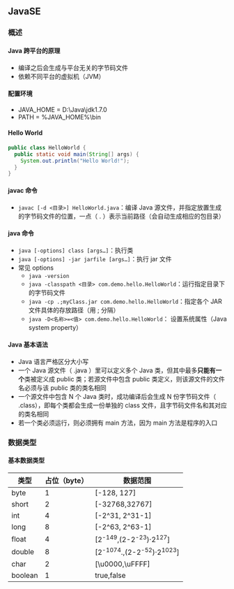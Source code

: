 ## JavaSE

### 概述

#### Java 跨平台的原理

- 编译之后会生成与平台无关的字节码文件
- 依赖不同平台的虚拟机（JVM）

#### 配置环境

- JAVA_HOME = D:\Java\jdk1.7.0
- PATH = %JAVA_HOME%\bin

#### Hello World

```java
public class HelloWorld {
  public static void main(String[] args) {
    System.out.println("Hello World!");
  }
}
```

#### javac 命令

- `javac [-d <目录>] HelloWorld.java`：编译 Java 源文件，并指定放置生成的字节码文件的位置，一点（ . ）表示当前路径（会自动生成相应的包目录）

#### java 命令

- `java [-options] class [args…]`：执行类
- `java [-options] -jar jarfile [args…]`：执行 jar 文件
- 常见 options
  - `java -version`
  - `java -classpath <目录> com.demo.hello.HelloWorld`：运行指定目录下的字节码文件
  - `java -cp .;myClass.jar com.demo.hello.HelloWorld`：指定各个 JAR 文件具体的存放路径（用 ; 分隔）
  - `java -D<名称>=<值> com.demo.hello.HelloWorld`： 设置系统属性（Java system property）

#### Java 基本语法

- Java 语言严格区分大小写
- 一个 Java 源文件（ .java ）里可以定义多个 Java 类，但其中最多**只能有一个**类被定义成 public 类；若源文件中包含 public 类定义，则该源文件的文件名必须与该 public 类的类名相同
- 一个源文件中包含 N 个 Java 类时，成功编译后会生成 N 份字节码文件（ .class），即每个类都会生成一份单独的 class 文件，且字节码文件名和其对应的类名相同
- 若一个类必须运行，则必须拥有 main 方法，因为 main 方法是程序的入口

### 数据类型

#### 基本数据类型

| 类型    | 占位（byte） | 数据范围                                                     |
| ------- | ------------ | ------------------------------------------------------------ |
| byte    | 1            | [-128, 127]                                                  |
| short   | 2            | [-32768,32767]                                               |
| int     | 4            | [-2^31, 2^31-1]                                              |
| long    | 8            | [-2^63, 2^63-1]                                              |
| float   | 4            | [2<sup>-149</sup>,(2-2<sup>-23</sup>)&middot;2<sup>127</sup>] |
| double  | 8            | [2<sup>-1074</sup>.,(2-2<sup>-52</sup>)&middot;2<sup>1023</sup>] |
| char    | 2            | [\u0000,\uFFFF]                                              |
| boolean | 1            | true,false                                                   |
